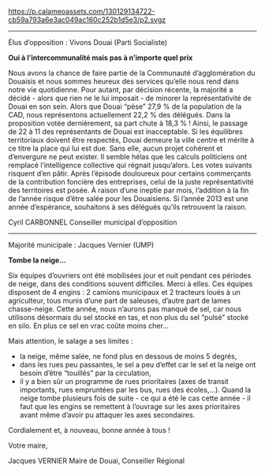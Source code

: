 https://p.calameoassets.com/130129134722-cb59a793a6e3ac049ac160c252b1d5e3/p2.svgz

---

Élus d’opposition : Vivons Douai (Parti Socialiste)

**Oui à l’intercommunalité mais pas à n’importe quel prix**

Nous avons la chance de faire partie  de  la Communauté d’agglomération du Douaisis et nous sommes heureux des services qu’elle nous rend dans notre vie quotidienne. Pour autant, par décision récente, la majorité a décidé - alors que rien ne le lui imposait - de minorer la représentativité de Douai en son sein. Alors que Douai “pèse” 27,9 % de la population de la CAD, nous représentons actuellement 22,2 % des délégués. Dans la proposition votée dernièrement, sa part chute à 18,3 % ! Ainsi, le passage de 22 à 11 des représentants de Douai est inacceptable.
Si les équilibres territoriaux doivent être respectés, Douai demeure la ville centre et mérite à ce titre la place qui lui est due. Sans elle, aucun projet cohérent et d’envergure ne peut exister.
Il semble hélas que les calculs politiciens ont remplacé l’intelligence collective qui régnait jusqu’alors. Les votes suivants risquent d’en pâtir.
Après  l’épisode  douloureux pour  certains  commerçants de la contribution foncière des entreprises, celui de la juste représentativité des territoires est posée. À raison d’une ineptie par mois, l’addition à la fin de l’année risque d’être salée pour les Douaisiens.
Si l’année 2013 est une année d’espérance, souhaitons à ses délégués qu’ils retrouvent la raison.

Cyril CARBONNEL
Conseiller municipal d’opposition

---

Majorité municipale : Jacques Vernier (UMP)

**Tombe la neige...**

Six équipes d’ouvriers  ont  été mobilisées jour et nuit pendant ces périodes de neige, dans des conditions souvent difficiles. Merci à elles. Ces équipes disposent de 4 engins : 2 camions municipaux et 2 tracteurs loués à un agriculteur, tous munis d’une part de saleuses, d’autre part de lames chasse-neige.
Cette année, nous n’aurons pas manqué de sel, car nous utilisons désormais du sel stocké en tas, et non plus du sel “pulsé” stocké en silo. En plus ce sel en vrac coûte moins cher...

Mais attention, le salage a ses limites :
- la neige, même salée, ne fond plus en dessous de moins 5 degrés,
- dans les rues peu passantes, le sel a peu d’effet car le sel et la neige ont besoin d’être “touillés” par la circulation,
- il y a bien sûr un programme de rues prioritaires (axes de transit importants, rues empruntées par les bus, rues des écoles,...). Quand la neige tombe plusieurs fois de suite - ce qui a été le cas cette année - il faut que les engins se remettent à l’ouvrage sur les axes prioritaires avant même d’avoir pu attaquer les axes secondaires.

Cordialement et, à nouveau, bonne année à tous !

Votre maire,

Jacques VERNIER
Maire de Douai, Conseiller Régional
